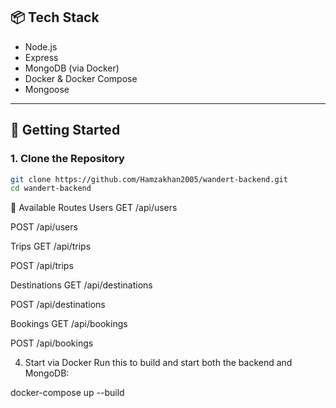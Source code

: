 ## 📦 Tech Stack

- Node.js
- Express
- MongoDB (via Docker)
- Docker & Docker Compose
- Mongoose

---

## 🚀 Getting Started

### 1. Clone the Repository

```bash
git clone https://github.com/Hamzakhan2005/wandert-backend.git
cd wandert-backend
```
📌 Available Routes
Users
GET /api/users

POST /api/users

Trips
GET /api/trips

POST /api/trips

Destinations
GET /api/destinations

POST /api/destinations

Bookings
GET /api/bookings

POST /api/bookings

4. Start via Docker
Run this to build and start both the backend and MongoDB:

docker-compose up --build
